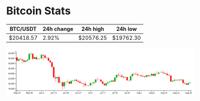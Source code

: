 # Bitcoin Stats

BTC/USDT|24h change|24h high|24h low|
|---|---|---|---|
|$20418.57|2.92%|$20576.25|$19762.30|

<img src="./chart.svg">
